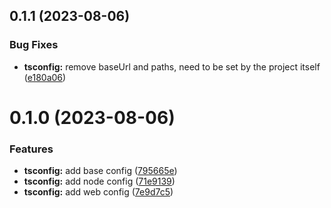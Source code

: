 ## 0.1.1 (2023-08-06)


### Bug Fixes

* **tsconfig:** remove baseUrl and paths, need to be set by the project itself ([e180a06](https://github.com/chengpeiquan/bassist/commit/e180a06e5532b061034d169556ca4c6bdd2ea8cb))



# 0.1.0 (2023-08-06)


### Features

* **tsconfig:** add base config ([795665e](https://github.com/chengpeiquan/bassist/commit/795665ec2ee51e313a71b45b6917455f72b8397a))
* **tsconfig:** add node config ([71e9139](https://github.com/chengpeiquan/bassist/commit/71e91395531232314dc4a3bb665700e3530e14f1))
* **tsconfig:** add web config ([7e9d7c5](https://github.com/chengpeiquan/bassist/commit/7e9d7c552a7884cf89ebf7365fbc2cb099096eb7))



